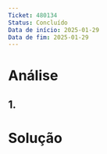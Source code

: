 ```yaml
---
Ticket: 480134
Status: Concluído
Data de início: 2025-01-29
Data de fim: 2025-01-29
---
```


# Análise
## 1.


# Solução

